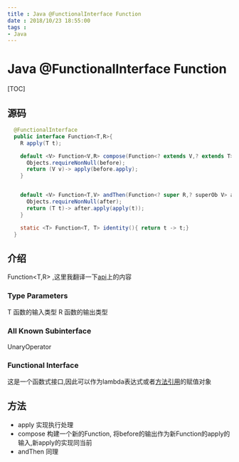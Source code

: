 ```yaml
---
title : Java @FunctionalInterface Function
date : 2018/10/23 18:55:00
tags :
- Java
---
```


# Java @FunctionalInterface Function

[TOC]

## 源码
``` Java
  @FunctionalInterface
  public interface Function<T,R>{
    R apply(T t);

    default <V> Function<V,R> compose(Function<? extends V,? extends T> before){
      Objects.requireNonNull(before);
      return (V v)-> apply(before.apply);
    }


    default <V> Function<T,V> andThen(Function<? super R,? superOb V> after){
      Objects.requireNonNull(after);
      return (T t)-> after.apply(apply(t));
    }

    static <T> Function<T, T> identity(){ return t -> t;}
  }
```

## 介绍

Function<T,R>  ,这里我翻译一下[api](https://docs.oracle.com/javase/8/docs/api/java/util/function/Function.html)上的内容

### Type Parameters
T 函数的输入类型
R 函数的输出类型

### All Known Subinterface

UnaryOperator<T>

### Functional Interface

这是一个函数式接口,因此可以作为lambda表达式或者[方法引用](https://www.cnblogs.com/xiaoxi/p/7099667.html)的赋值对象

## 方法
- apply 实现执行处理
- compose 构建一个新的Function, 将before的输出作为新Function的apply的输入,新apply的实现同当前
- andThen 同理
